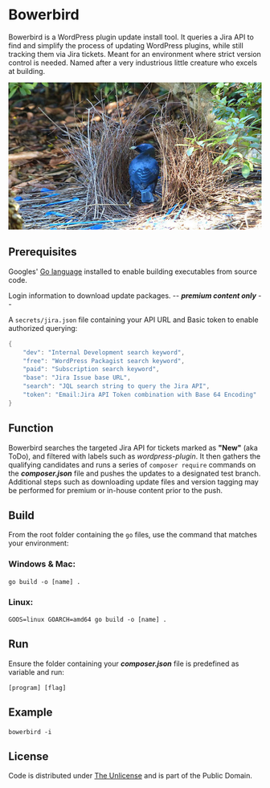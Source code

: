 # Bowerbird

Bowerbird is a WordPress plugin update install tool. It queries a Jira API to find and simplify the process of updating WordPress plugins, while still tracking them via Jira tickets. Meant for an environment where strict version control is needed. Named after a very industrious little creature who excels at building.

![Bird](bowerbird.webp)

## Prerequisites

Googles' [Go language](https://go.dev) installed to enable building executables from source code.

Login information to download update packages. -- ***premium content only*** --

A `secrets/jira.json` file containing your API URL and Basic token to enable authorized querying:

``` go
{
    "dev": "Internal Development search keyword",
    "free": "WordPress Packagist search keyword",
    "paid": "Subscription search keyword",
    "base": "Jira Issue base URL",
    "search": "JQL search string to query the Jira API",
    "token": "Email:Jira API Token combination with Base 64 Encoding"
}
```

## Function

Bowerbird searches the targeted Jira API for tickets marked as **"New"** (aka ToDo), and filtered with labels such as *wordpress-plugin*. It then gathers the qualifying candidates and runs a series of `composer require` commands on the ***composer.json*** file and pushes the updates to a designated test branch. Additional steps such as downloading update files and version tagging may be performed for premium or in-house content prior to the push.


## Build

From the root folder containing the `go` files, use the command that matches your environment:

### Windows & Mac:

``` console
go build -o [name] .
```

### Linux:

``` console
GOOS=linux GOARCH=amd64 go build -o [name] .
```

## Run

Ensure the folder containing your ***composer.json*** file is predefined as variable and run:

``` console
[program] [flag]
```

## Example

``` console
bowerbird -i
```

## License

Code is distributed under [The Unlicense](https://github.com/farghul/bowerbird/blob/main/LICENSE.md) and is part of the Public Domain.
